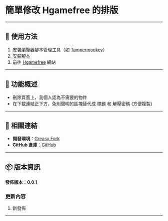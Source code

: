 # **簡單修改 Hgamefree 的排版**

---

## **👻 使用方法**

1. 安裝瀏覽器腳本管理工具（如 [Tampermonkey](https://chrome.google.com/webstore/detail/tampermonkey/dhdgffkkebhmkfjojejmpbldmpobfkfo)）
2. [安裝腳本](https://update.greasyfork.org/scripts/500267/Hgamefree%20Revise.user.js)
3. 前往 [Hgamefree](https://hgamefree.info/) 網站

---

## **📜 功能概述**

- 刪除頁面上，我個人認為不需要的物件
- 在下載連結正下方，免則聲明的區塊替代成 標題 和 解壓密碼 (方便複製)

---

## **🔗 相關連結**

- **開發環境**：[Greasy Fork](https://greasyfork.org/zh-TW/users/989635-canaan-hs)  
- **GitHub 倉庫**：[GitHub](https://github.com/Canaan-HS/MonkeyScript/tree/main/HgamefreeRevise)

---

## **📦 版本資訊**

**發佈版本：0.0.1** 

### **更新內容**
1. 新發佈

---